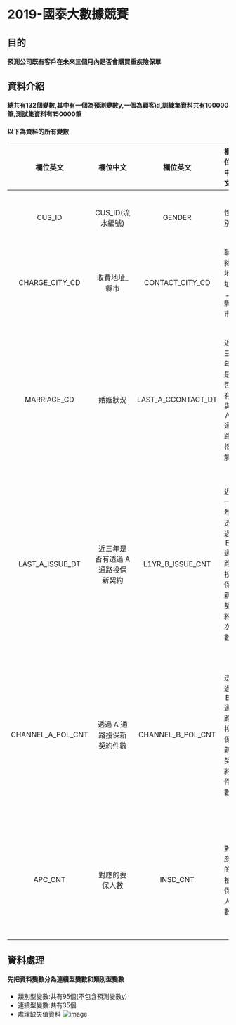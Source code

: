 # 2019-國泰大數據競賽
## 目的
#### 預測公司既有客戶在未來三個月內是否會購買重疾險保單
## 資料介紹
#### 總共有132個變數,其中有一個為預測變數y,一個為顧客id,訓練集資料共有100000筆,測試集資料有150000筆
#### 以下為資料的所有變數
|欄位英文|欄位中文|欄位英文|欄位中文|欄位英文|欄位中文|
| :---------: | :--------: | :------------:  | :-------------: | :----------:  | :----------: |
| CUS_ID | CUS_ID(流水編號) |GENDER| 性別  |AGE| 年齡(年)(級距) |
|CHARGE_CITY_CD|收費地址_縣市|CONTACT_CITY_CD |聯絡地址_縣市 |EDUCATION_CD |教育程度/學歷 |
|MARRIAGE_CD |婚姻狀況 |LAST_A_CCONTACT_DT | 近三年是否有與 A 通路接觸 |L1YR_A_ISSUE_CNT|近一年透過 A 通路投保新契約次數|
|LAST_A_ISSUE_DT |近三年是否有透過 A 通路投保新契約 |L1YR_B_ISSUE_CNT |近一年透過 B 通路投保新契約次數 |LAST_B_ISSUE_DT |近三年是否有透過 B 通路投保新契約 |
|CHANNEL_A_POL_CNT|透過 A 通路投保新契約件數 |CHANNEL_B_POL_CNT |透過 B 通路投保新契約件數 |OCCUPATION_CLASS_CD |客戶職業類別(各類別)對核保風險程度 |
|APC_CNT |對應的要保人數 |INSD_CNT |對應的被保人數 |APC_1ST_AGE|首次擔任要保人年齡(級距) |


## 資料處理
#### 先把資料變數分為連續型變數和類別型變數

- 類別型變數:共有95個(不包含預測變數y)
- 連續型變數:共有35個
- 處理缺失值資料
![image](https://github.com/Jiang-Wan-Rong/2019-/blob/master/EDA/%E6%95%B8%E5%80%BC%E5%9E%8B%E8%AE%8A%E6%95%B8%E7%BC%BA%E5%A4%B1%E5%80%BC%E6%AF%94%E4%BE%8B%20(1).png)
